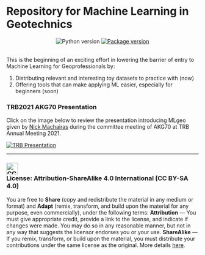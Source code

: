 # Repository for Machine Learning in Geotechnics

<div style="text-align:center;">
    <img src="https://img.shields.io/badge/Python-3.7%2B-brightgreen" alt="Python version">
    <a href="https://pypi.org/project/mlgeo" target="_blank">
        <img src="https://img.shields.io/pypi/v/mlgeo?style=flat&color=brightgreen&label=PyPI%20Package" alt="Package version">
    </a>
    <br><br>
</div>


This is the beginning of an exciting effort in lowering the barrier of entry to 
Machine Learning for Geoprofessionals by:

1. Distributing relevant and interesting toy datasets to practice with (now)
2. Offering tools that can make applying ML easier, especially for beginners (soon)


### TRB2021 AKG70 Presentation

Click on the image below to review the presentation introducing MLgeo given by 
[Nick Machairas](https://groundwork.ai/nickmachairas) during the committee 
meeting of AKG70 at TRB Annual Meeting 2021.

<a href="https://docs.google.com/presentation/d/e/2PACX-1vSY3gSpaS7dOQrtrwouNKZKm000_uMI1CmtuR94HZ9tR_54U7C3IGHaRDbe9QE2V6xUCBPYMx2iD7Xc/pub?start=false&loop=false&delayms=3000">
    <img src="https://storage.googleapis.com/mlgeo/TRB2021_Presentation_Cover_MLgeo.jpg" alt="TRB Presentation">
</a>


---

<div>
    <h3><img src="https://mirrors.creativecommons.org/presskit/buttons/88x31/png/by-sa.png" alt="CC-BY-SA-4.0" height="30px"><br>License: Attribution-ShareAlike 4.0 International (CC BY-SA 4.0)
    </h3>
    <p>
        You are free to <strong>Share</strong> (copy and redistribute the material 
        in any medium or format) and <strong>Adapt</strong> (remix, transform, and 
        build upon the material for any purpose, even commercially), under the 
        following terms: <strong>Attribution</strong> — You must give appropriate 
        credit, provide a link to the license, and indicate if changes were made. 
        You may do so in any reasonable manner, but not in any way that suggests 
        the licensor endorses you or your use. <strong>ShareAlike</strong> — If 
        you remix, transform, or build upon the material, you must distribute 
        your contributions under the same license as the original. More details 
        <a href="https://creativecommons.org/licenses/by-sa/4.0/">here</a>.
    </p>
</div>

